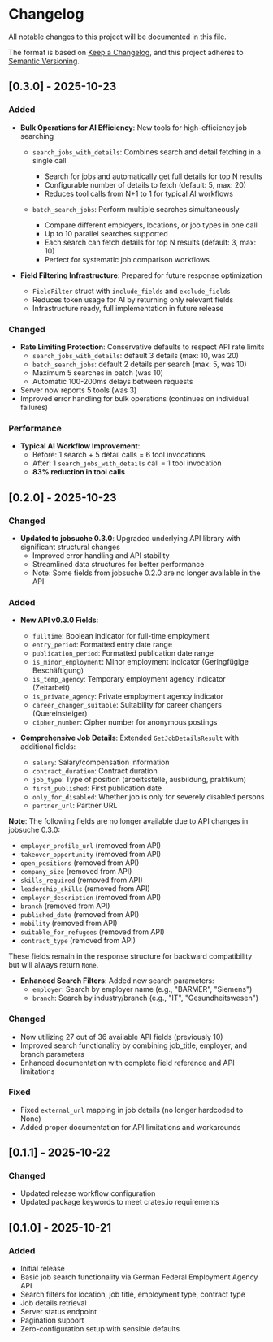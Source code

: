 # Changelog

All notable changes to this project will be documented in this file.

The format is based on [Keep a Changelog](https://keepachangelog.com/en/1.0.0/),
and this project adheres to [Semantic Versioning](https://semver.org/spec/v2.0.0.html).

## [0.3.0] - 2025-10-23

### Added

- **Bulk Operations for AI Efficiency**: New tools for high-efficiency job searching
  - `search_jobs_with_details`: Combines search and detail fetching in a single call
    - Search for jobs and automatically get full details for top N results
    - Configurable number of details to fetch (default: 5, max: 20)
    - Reduces tool calls from N+1 to 1 for typical AI workflows

  - `batch_search_jobs`: Perform multiple searches simultaneously
    - Compare different employers, locations, or job types in one call
    - Up to 10 parallel searches supported
    - Each search can fetch details for top N results (default: 3, max: 10)
    - Perfect for systematic job comparison workflows

- **Field Filtering Infrastructure**: Prepared for future response optimization
  - `FieldFilter` struct with `include_fields` and `exclude_fields`
  - Reduces token usage for AI by returning only relevant fields
  - Infrastructure ready, full implementation in future release

### Changed

- **Rate Limiting Protection**: Conservative defaults to respect API rate limits
  - `search_jobs_with_details`: default 3 details (max: 10, was 20)
  - `batch_search_jobs`: default 2 details per search (max: 5, was 10)
  - Maximum 5 searches in batch (was 10)
  - Automatic 100-200ms delays between requests
- Server now reports 5 tools (was 3)
- Improved error handling for bulk operations (continues on individual failures)

### Performance

- **Typical AI Workflow Improvement**:
  - Before: 1 search + 5 detail calls = 6 tool invocations
  - After: 1 `search_jobs_with_details` call = 1 tool invocation
  - **83% reduction in tool calls**

## [0.2.0] - 2025-10-23

### Changed

- **Updated to jobsuche 0.3.0**: Upgraded underlying API library with significant structural changes
  - Improved error handling and API stability
  - Streamlined data structures for better performance
  - Note: Some fields from jobsuche 0.2.0 are no longer available in the API

### Added

- **New API v0.3.0 Fields**:
  - `fulltime`: Boolean indicator for full-time employment
  - `entry_period`: Formatted entry date range
  - `publication_period`: Formatted publication date range
  - `is_minor_employment`: Minor employment indicator (Geringfügige Beschäftigung)
  - `is_temp_agency`: Temporary employment agency indicator (Zeitarbeit)
  - `is_private_agency`: Private employment agency indicator
  - `career_changer_suitable`: Suitability for career changers (Quereinsteiger)
  - `cipher_number`: Cipher number for anonymous postings

- **Comprehensive Job Details**: Extended `GetJobDetailsResult` with additional fields:
  - `salary`: Salary/compensation information
  - `contract_duration`: Contract duration
  - `job_type`: Type of position (arbeitsstelle, ausbildung, praktikum)
  - `first_published`: First publication date
  - `only_for_disabled`: Whether job is only for severely disabled persons
  - `partner_url`: Partner URL

**Note**: The following fields are no longer available due to API changes in jobsuche 0.3.0:
  - `employer_profile_url` (removed from API)
  - `takeover_opportunity` (removed from API)
  - `open_positions` (removed from API)
  - `company_size` (removed from API)
  - `skills_required` (removed from API)
  - `leadership_skills` (removed from API)
  - `employer_description` (removed from API)
  - `branch` (removed from API)
  - `published_date` (removed from API)
  - `mobility` (removed from API)
  - `suitable_for_refugees` (removed from API)
  - `contract_type` (removed from API)

These fields remain in the response structure for backward compatibility but will always return `None`.

- **Enhanced Search Filters**: Added new search parameters:
  - `employer`: Search by employer name (e.g., "BARMER", "Siemens")
  - `branch`: Search by industry/branch (e.g., "IT", "Gesundheitswesen")

### Changed

- Now utilizing 27 out of 36 available API fields (previously 10)
- Improved search functionality by combining job_title, employer, and branch parameters
- Enhanced documentation with complete field reference and API limitations

### Fixed

- Fixed `external_url` mapping in job details (no longer hardcoded to None)
- Added proper documentation for API limitations and workarounds

## [0.1.1] - 2025-10-22

### Changed

- Updated release workflow configuration
- Updated package keywords to meet crates.io requirements

## [0.1.0] - 2025-10-21

### Added

- Initial release
- Basic job search functionality via German Federal Employment Agency API
- Search filters for location, job title, employment type, contract type
- Job details retrieval
- Server status endpoint
- Pagination support
- Zero-configuration setup with sensible defaults
